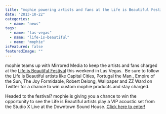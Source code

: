 ```yaml
---
title: "mophie powering artists and fans at the Life is Beautiful Festival"
date: "2013-10-22"
categories: 
  - name: "news"
tags: 
  - name: "las-vegas"
  - name: "life-is-beautiful"
  - name: "mophie"
isFeatured: false
featuredImage: ""
---
```


mophie teams up with Mirrored Media to keep the artists and fans charged at the [Life is Beautiful Festival](http://www.lifeisbeautifulfestival.com "http://www.lifeisbeautifulfestival.com") this weekend in Las Vegas.  Be sure to follow the Life is Beautiful artists like Capital Cities, Portugal the Man., Empire of the Sun, The Joy Formidable, Robert Delong, Wallpaper and ZZ Ward on Twitter for a chance to win custom mophie products and stay charged.

Headed to the festival? mophie is giving you a chance to win the opportunity to see the Life is Beautiful artists play a VIP acoustic set from the Studio X Live at the Downtown Sound House. [Click here to enter!](http://www.mophie.com/connect/view/win-mophie-merch-and-tickets-to-life-is-beautiful-fest-in-vegas#.UmXDpBaFb8s "Mophie LIB sweeps")
